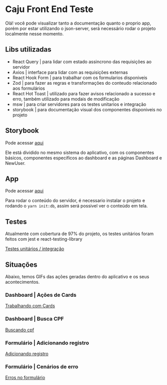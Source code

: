 
# Caju Front End Teste

Olá! você pode visualizar tanto a documentação quanto o proprio app, porém por estar utilizando o json-server, será necessário rodar o projeto localmente nesse momento.

## Libs utilizadas
- React Query | para lidar com estado assincrono das requisições ao servidor
- Axios | interface para lidar com as requisições externas
- React Hook Form | para trabalhar com os formularios disponiveis
- Zod | para fazer as regras e transformações do conteudo relacionado aos formulários
- React Hot Toast | utilizado para fazer avisos relacionado a sucesso e erro, também utilizado para modais de modificação
- msw | para criar servidores para os testes unitarios e integração
- storybook | para documentação visual dos componentes disponiveis no projeto

## Storybook
Pode acessar [aqui](https://starlit-chaja-1ef679.netlify.app/)

Ele está dividido no mesmo sistema do aplicativo, com os componentes básicos, componentes especificos ao dashboard e as páginas Dashboard e NewUser.

## App
Pode acessar [aqui](https://luxury-swan-7a534e.netlify.app/#/dashboard)

Para rodar o conteúdo do servidor, é necessario instalar o projeto e rodando o `yarn init:db`, assim será possivel ver o conteúdo em tela.

## Testes
Atualmente com cobertura de 97% do projeto, os testes unitários foram feitos com jest e react-testing-library

[Testes unitários / integração](.github/testes-caju.png)

## Situações

Abaixo, temos GIFs das ações geradas dentro do aplicativo e os seus acontecimentos.

### Dashboard | Ações de Cards

[Trabalhando com Cards](.github/tela-inicial-acoes-card.gif)

### Dashboard | Busca CPF

[Buscando cpf](.github/tela-inicial-busca-cpf.gif)

### Formulário | Adicionando registro

[Adicionando registro](.github/tela-form-adicionando-registro.gif)

### Formulário | Cenários de erro

[Erros no formulário](.github/tela-form-com-erros.gif)